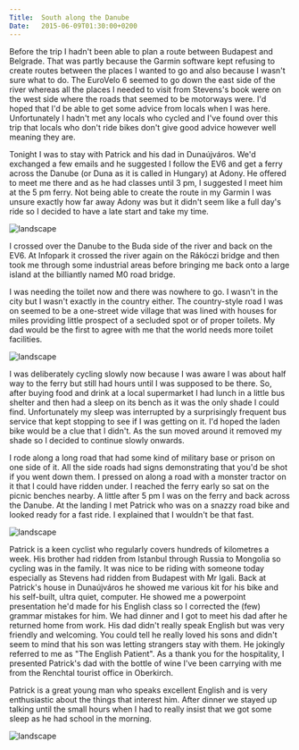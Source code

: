```yaml
---
Title:	South along the Danube
Date:	2015-06-09T01:30:00+0200
---
```


Before the trip I hadn't been able to plan a route between Budapest and Belgrade. That was partly because the Garmin software kept refusing to create routes between the places I wanted to go and also because I wasn't sure what to do. The EuroVelo 6 seemed to go down the east side of the river whereas all the places I needed to visit from Stevens's book were on the west side where the roads that seemed to be motorways were. I'd hoped that I'd be able to get some advice from locals when I was here. Unfortunately I hadn't met any locals who cycled and I've found over this trip that locals who don't ride bikes don't give good advice however well meaning they are. 

Tonight I was to stay with Patrick and his dad in Duna&uacute;jv&aacute;ros. We'd exchanged a few emails and he suggested I follow the EV6 and get a ferry across the Danube (or Duna as it is called in Hungary) at Adony. He offered to meet me there and as he had classes until 3 pm, I suggested I meet him at the 5 pm ferry. Not being able to create the route in my Garmin I was unsure exactly how far away Adony was but it didn't seem like a full day's ride so I decided to have a late start and take my time.

![landscape](https://farm1.staticflickr.com/520/19265666098_11dc18c9ee_z_d.jpg "Buda from a bridge over the Danube")

I crossed over the Danube to the Buda side of the river and back on the EV6. At Infopark it crossed the river again on the R&aacute;k&oacute;czi bridge and then took me through some industrial areas before bringing me back onto a large island at the billiantly named M0 road bridge.

I was needing the toilet now and there was nowhere to go. I wasn't in the city but I wasn't exactly in the country either. The country-style road I was on seemed to be a one-street wide village that was lined with houses for miles providing little prospect of a secluded spot or of proper toilets. My dad would be the first to agree with me that the world needs more toilet facilities.

![landscape](https://farm1.staticflickr.com/501/19265675378_d750f76734_z_d.jpg "River-side houses")

I was deliberately cycling slowly now because I was aware I was about half way to the ferry but still had hours until I was supposed to be there. So, after buying food and drink at a local supermarket I had lunch in a little bus shelter and then had a sleep on its bench as it was the only shade I could find. Unfortunately my sleep was interrupted by a surprisingly frequent bus service that kept stopping to see if I was getting on it. I'd hoped the laden bike would be a clue that I didn't. As the sun moved around it removed my shade so I decided to continue slowly onwards.

I rode along a long road that had some kind of military base or prison on one side of it. All the side roads had signs demonstrating that you'd be shot if you went down them. I pressed on along a road with a monster tractor on it that I could have ridden under. I reached the ferry early so sat on the picnic benches nearby. A little after 5 pm I was on the ferry and back across the Danube. At the landing I met Patrick who was on a snazzy road bike and looked ready for a fast ride. I explained that I wouldn't be that fast. 

![landscape](https://farm4.staticflickr.com/3684/19457519181_830b4ceb73_z_d.jpg "Monster tractor")

Patrick is a keen cyclist who regularly covers hundreds of kilometres a week. His brother had ridden from Istanbul through Russia to Mongolia so cycling was in the family. It was nice to be riding with someone today especially as Stevens had ridden from Budapest with Mr Igali. Back at Patrick's house in Duna&uacute;jv&aacute;ros he showed me various kit for his bike and his self-built, ultra quiet, computer. He showed me a powerpoint presentation he'd made for his English class so I corrected the (few) grammar mistakes for him. We had dinner and I got to meet his dad after he returned home from work. His dad didn't really speak English but was very friendly and welcoming. You could tell he really loved his sons and didn't seem to mind that his son was letting strangers stay with them. He jokingly referred to me as "The English Patient". As a thank you for the hospitality, I presented Patrick's dad with the bottle of wine I've been carrying with me from the Renchtal tourist office in Oberkirch.

Patrick is a great young man who speaks excellent English and is very enthusiastic about the things that interest him. After dinner we stayed up talking until the small hours when I had to really insist that we got some sleep as he had school in the morning.

![landscape](https://farm1.staticflickr.com/316/19427182316_a492077900_z_d.jpg)